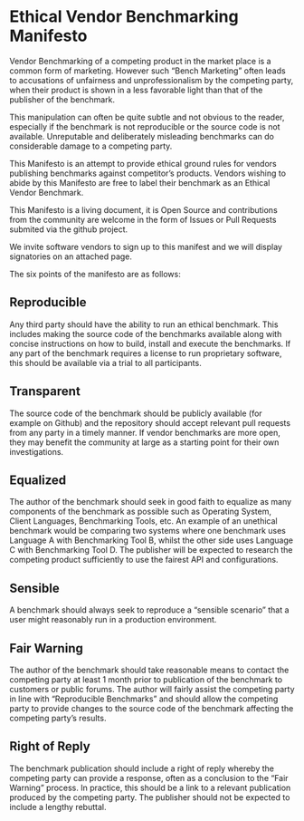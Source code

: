 # Ethical Vendor Benchmarking Manifesto

Vendor Benchmarking of a competing product in the market place is a common form of marketing. However such “Bench Marketing” often leads to accusations of unfairness and unprofessionalism by the competing party, when their product is shown in a less favorable light than that of the publisher of the benchmark.

This manipulation can often be quite subtle and not obvious to the reader, especially if the benchmark is not reproducible or the source code is not available. Unreputable and deliberately misleading benchmarks can do considerable damage to a competing party.

This Manifesto is an attempt to provide ethical ground rules for vendors publishing benchmarks against competitor’s products. Vendors wishing to abide by this Manifesto are free to label their benchmark as an Ethical Vendor Benchmark.

This Manifesto is a living document, it is Open Source and contributions from the community are welcome in the form of Issues or Pull Requests submited via the github project.

We invite software vendors to sign up to this manifest and we will display signatories on an attached page.

The six points of the manifesto are as follows:

## Reproducible
Any third party should have the ability to run an ethical benchmark. This includes making the source code of the benchmarks available along with concise instructions on how to build, install and execute the benchmarks.  If any part of the benchmark requires a license to run proprietary software, this should be available via a trial to all participants.

## Transparent
The source code of the benchmark should be publicly available (for example on Github) and the repository should accept relevant pull requests from any party in a timely manner. If vendor benchmarks are more open, they may benefit the community at large as a starting point for their own investigations.

## Equalized
The author of the benchmark should seek in good faith to equalize as many components of the benchmark as possible such as Operating System, Client Languages, Benchmarking Tools, etc. An example of an unethical benchmark would be comparing two systems where one benchmark uses Language A with Benchmarking Tool B, whilst the other side uses Language C with Benchmarking Tool D. The publisher will be expected to research the competing product sufficiently to use the fairest API and configurations.

## Sensible
A benchmark should always seek to reproduce a “sensible scenario” that a user might reasonably run in a production environment.

## Fair Warning
The author of the benchmark should take reasonable means to contact the competing party at least 1 month prior to publication of the benchmark to customers or public forums. The author will fairly assist the competing party in line with “Reproducible Benchmarks” and should allow the competing party to provide changes to the source code of the benchmark affecting the competing party’s results.

## Right of Reply
The benchmark publication should include a right of reply whereby the competing party can provide a response, often as a conclusion to the “Fair Warning” process. In practice, this should be a link to a relevant publication produced by the competing party. The publisher should not be expected to include a lengthy rebuttal.

